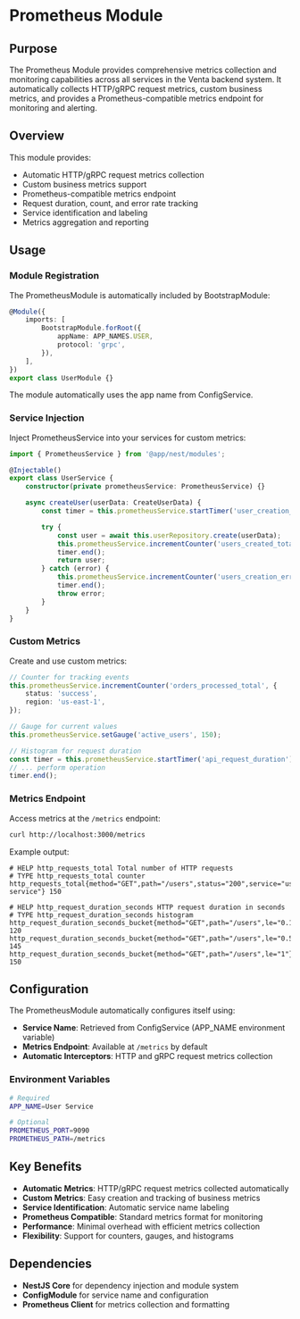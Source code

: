# Prometheus Module

## Purpose

The Prometheus Module provides comprehensive metrics collection and monitoring capabilities across all services in the Venta backend system. It automatically collects HTTP/gRPC request metrics, custom business metrics, and provides a Prometheus-compatible metrics endpoint for monitoring and alerting.

## Overview

This module provides:

- Automatic HTTP/gRPC request metrics collection
- Custom business metrics support
- Prometheus-compatible metrics endpoint
- Request duration, count, and error rate tracking
- Service identification and labeling
- Metrics aggregation and reporting

## Usage

### Module Registration

The PrometheusModule is automatically included by BootstrapModule:

```typescript
@Module({
	imports: [
		BootstrapModule.forRoot({
			appName: APP_NAMES.USER,
			protocol: 'grpc',
		}),
	],
})
export class UserModule {}
```

The module automatically uses the app name from ConfigService.

### Service Injection

Inject PrometheusService into your services for custom metrics:

```typescript
import { PrometheusService } from '@app/nest/modules';

@Injectable()
export class UserService {
	constructor(private prometheusService: PrometheusService) {}

	async createUser(userData: CreateUserData) {
		const timer = this.prometheusService.startTimer('user_creation_duration');

		try {
			const user = await this.userRepository.create(userData);
			this.prometheusService.incrementCounter('users_created_total');
			timer.end();
			return user;
		} catch (error) {
			this.prometheusService.incrementCounter('users_creation_errors_total');
			timer.end();
			throw error;
		}
	}
}
```

### Custom Metrics

Create and use custom metrics:

```typescript
// Counter for tracking events
this.prometheusService.incrementCounter('orders_processed_total', {
	status: 'success',
	region: 'us-east-1',
});

// Gauge for current values
this.prometheusService.setGauge('active_users', 150);

// Histogram for request duration
const timer = this.prometheusService.startTimer('api_request_duration');
// ... perform operation
timer.end();
```

### Metrics Endpoint

Access metrics at the `/metrics` endpoint:

```bash
curl http://localhost:3000/metrics
```

Example output:

```
# HELP http_requests_total Total number of HTTP requests
# TYPE http_requests_total counter
http_requests_total{method="GET",path="/users",status="200",service="user-service"} 150

# HELP http_request_duration_seconds HTTP request duration in seconds
# TYPE http_request_duration_seconds histogram
http_request_duration_seconds_bucket{method="GET",path="/users",le="0.1"} 120
http_request_duration_seconds_bucket{method="GET",path="/users",le="0.5"} 145
http_request_duration_seconds_bucket{method="GET",path="/users",le="1"} 150
```

## Configuration

The PrometheusModule automatically configures itself using:

- **Service Name**: Retrieved from ConfigService (APP_NAME environment variable)
- **Metrics Endpoint**: Available at `/metrics` by default
- **Automatic Interceptors**: HTTP and gRPC request metrics collection

### Environment Variables

```bash
# Required
APP_NAME=User Service

# Optional
PROMETHEUS_PORT=9090
PROMETHEUS_PATH=/metrics
```

## Key Benefits

- **Automatic Metrics**: HTTP/gRPC request metrics collected automatically
- **Custom Metrics**: Easy creation and tracking of business metrics
- **Service Identification**: Automatic service name labeling
- **Prometheus Compatible**: Standard metrics format for monitoring
- **Performance**: Minimal overhead with efficient metrics collection
- **Flexibility**: Support for counters, gauges, and histograms

## Dependencies

- **NestJS Core** for dependency injection and module system
- **ConfigModule** for service name and configuration
- **Prometheus Client** for metrics collection and formatting
